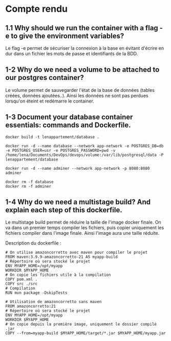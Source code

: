 # Compte rendu

## 1.1 Why should we run the container with a flag -e to give the environment variables?
Le flag -e permet de sécuriser la connexion à la base en évitant d'écrire en dur dans un fichier les mots de passe et identifiants de la BDD.

## 1-2 Why do we need a volume to be attached to our postgres container?
Le volume permet de sauvegarder l'état de la base de données (tables créées, données ajoutées..). Ainsi les données ne sont pas perdues lorsqu'on éteint et redémarre le container.

## 1-3 Document your database container essentials: commands and Dockerfile.
```
docker build -t lenappartement/database .

docker run -d --name database --network app-network -e POSTGRES_DB=db -e POSTGRES_USER=usr -e POSTGRES_PASSWORD=pwd -v /home/lena/Documents/DevOps/devops/volume:/var/lib/postgresql/data -P lenappartement/database

docker run -d --name adminer --network app-network -p 8080:8080 adminer

docker rm -f database
docker rm -f adminer
```

## 1-4 Why do we need a multistage build? And explain each step of this dockerfile.
Le multistage build permet de réduire la taille de l'image docker finale. On va dans un premier temps compiler les fichiers, puis copier uniquement les fichiers compiler dans l'image finale. Ainsi l'image aura une taille réduite.

Description du dockerfile :
```
# On utilise amazoncorretto avec maven pour compiler le projet 
FROM maven:3.9.9-amazoncorretto-21 AS myapp-build
# Répertoire où sera stocké le projet
ENV MYAPP_HOME=/opt/myapp 
WORKDIR $MYAPP_HOME
# On copie les fichiers utile à la compilation
COPY pom.xml .
COPY src ./src
# Compilation
RUN mvn package -DskipTests

# Utilisation de amazoncorretto sans maven 
FROM amazoncorretto:21
# Répertoire où sera stocké le projet
ENV MYAPP_HOME=/opt/myapp 
WORKDIR $MYAPP_HOME
# On copie depuis la première image, uniquement le dossier compilé .jar
COPY --from=myapp-build $MYAPP_HOME/target/*.jar $MYAPP_HOME/myapp.jar
```